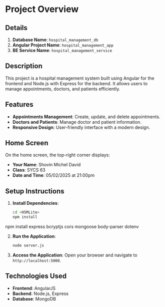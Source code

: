 # Project Overview

## Details

1. **Database Name**: `hospital_management_db`
2. **Angular Project Name**: `hospital_management_app`
3. **BE Service Name**: `hospital_management_service`

## Description

This project is a hospital management system built using Angular for the frontend and Node.js with Express for the backend. It allows users to manage appointments, doctors, and patients efficiently.

## Features

- **Appointments Management**: Create, update, and delete appointments.
- **Doctors and Patients**: Manage doctor and patient information.
- **Responsive Design**: User-friendly interface with a modern design.

## Home Screen

On the home screen, the top-right corner displays:

- **Your Name**: Shovin Michel David 
- **Class**: SYCS 63
- **Date and Time**: 05/02/2025 at 21:00pm


## Setup Instructions


1. **Install Dependencies**:
   ```bash
   cd <HSMLite>
   npm install
   
npm install express bcryptjs cors mongoose body-parser dotenv

2. **Run the Application**:
   ```bash
   node server.js
   ```

3. **Access the Application**:
   Open your browser and navigate to `http://localhost:5000`.

## Technologies Used

- **Frontend**: AngularJS
- **Backend**: Node.js, Express
- **Database**: MongoDB
